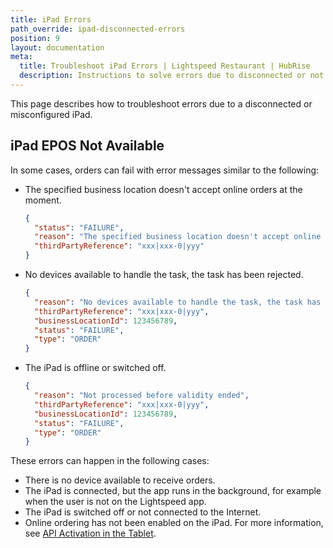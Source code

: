 ```yaml
---
title: iPad Errors
path_override: ipad-disconnected-errors
position: 9
layout: documentation
meta:
  title: Troubleshoot iPad Errors | Lightspeed Restaurant | HubRise
  description: Instructions to solve errors due to disconnected or not properly configured iPads.
---
```


This page describes how to troubleshoot errors due to a disconnected or misconfigured iPad.

## iPad EPOS Not Available

In some cases, orders can fail with error messages similar to the following:

- The specified business location doesn't accept online orders at the moment.

  ```json
  {
    "status": "FAILURE",
    "reason": "The specified business location doesn't accept online orders at the moment.",
    "thirdPartyReference": "xxx|xxx-0|yyy"
  }
  ```

- No devices available to handle the task, the task has been rejected.

  ```json
  {
    "reason": "No devices available to handle the task, the task has been rejected.",
    "thirdPartyReference": "xxx|xxx-0|yyy",
    "businessLocationId": 123456789,
    "status": "FAILURE",
    "type": "ORDER"
  }
  ```

- The iPad is offline or switched off.

  ```json
  {
    "reason": "Not processed before validity ended",
    "thirdPartyReference": "xxx|xxx-0|yyy",
    "businessLocationId": 123456789,
    "status": "FAILURE",
    "type": "ORDER"
  }
  ```

These errors can happen in the following cases:

- There is no device available to receive orders.
- The iPad is connected, but the app runs in the background, for example when the user is not on the Lightspeed app.
- The iPad is switched off or not connected to the Internet.
- Online ordering has not been enabled on the iPad. For more information, see [API Activation in the Tablet](/apps/lightspeed-restaurant/faqs/troubleshooting-failed-orders/#api-activation-in-the-tablet).
